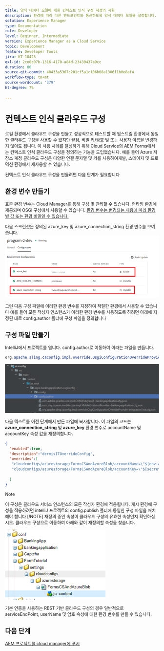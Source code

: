 ```yaml
---
title: 양식 데이터 모델에 대한 컨텍스트 인식 구성 재정의 지원
description: 환경에 따라 다른 엔드포인트와 통신하도록 양식 데이터 모델을 설정합니다.
solution: Experience Manager
type: Documentation
role: Developer
level: Beginner, Intermediate
version: Experience Manager as a Cloud Service
topic: Development
feature: Developer Tools
jira: KT-10423
exl-id: 2ce0c07b-1316-4170-a84d-23430437a9cc
duration: 80
source-git-commit: 48433a5367c281cf5a1c106b08a1306f1b0e8ef4
workflow-type: tm+mt
source-wordcount: '379'
ht-degree: 7%

---
```


# 컨텍스트 인식 클라우드 구성

로컬 환경에서 클라우드 구성을 만들고 성공적으로 테스트할 때 업스트림 환경에서 동일한 클라우드 구성을 사용할 수 있지만 끝점, 비밀 키/암호 및 또는 사용자 이름을 변경하지 않아도 됩니다. 이 사용 사례를 달성하기 위해 Cloud Service의 AEM Forms에서는 컨텍스트 인식 클라우드 구성을 정의하는 기능을 도입했습니다.
예를 들어 Azure 저장소 계정 클라우드 구성은 다양한 연결 문자열 및 키를 사용하여개발, 스테이지 및 프로덕션 환경에서 재사용할 수 있습니다.

컨텍스트 인식 클라우드 구성을 만들려면 다음 단계가 필요합니다

## 환경 변수 만들기

표준 환경 변수는 Cloud Manager를 통해 구성 및 관리할 수 있습니다. 런타임 환경에 제공되며 OSGi 구성에서 사용할 수 있습니다. [환경 변수는 변경되는 내용에 따라 환경별 값 또는 환경 비밀일 수 있습니다.](https://experienceleague.adobe.com/docs/experience-manager-cloud-service/content/implementing/using-cloud-manager/environment-variables.html?lang=ko)



다음 스크린샷은 정의된 azure_key 및 azure_connection_string 환경 변수를 보여 줍니다.
![environment_variables](assets/environment-variables.png)

그런 다음 구성 파일에 이러한 환경 변수를 지정하여 적절한 환경에서 사용할 수 있습니다
예를 들어 모든 작성자 인스턴스가 이러한 환경 변수를 사용하도록 하려면 아래에 지정된 대로 config.author 폴더에 구성 파일을 정의합니다

## 구성 파일 만들기

IntelliJ에서 프로젝트를 엽니다. config.author로 이동하여 이라는 파일을 만듭니다.

```java
org.apache.sling.caconfig.impl.override.OsgiConfigurationOverrideProvider-integrationTest.cfg.json
```

![config.author](assets/config-author.png)

다음 텍스트를 이전 단계에서 만든 파일에 복사합니다. 이 파일의 코드는 **azure_connection_string** 및 **azure_key** 환경 변수로 accountName 및 accountKey 속성 값을 재정의합니다.

```json
{
  "enabled":true,
  "description":"dermisITOverrideConfig",
  "overrides":[
   "cloudconfigs/azurestorage/FormsCSAndAzureBlob/accountName=\"$[env:azure_connection_string]\"",
   "cloudconfigs/azurestorage/FormsCSAndAzureBlob/accountKey=\"$[secret:azure_key]\""

  ]
}
```

>[!NOTE]
>
>이 구성은 클라우드 서비스 인스턴스의 모든 작성자 환경에 적용됩니다. 게시 환경에 구성을 적용하려면 intelliJ 프로젝트의 config.publish 폴더에 동일한 구성 파일을 배치해야 합니다
>[!NOTE]
> 재정의 중인 속성이 클라우드 구성의 유효한 속성인지 확인하십시오. 클라우드 구성으로 이동하여 아래와 같이 재정의할 속성을 찾습니다.

![cloud-config-property](assets/cloud-config-properties.png)

기본 인증을 사용하는 REST 기반 클라우드 구성의 경우 일반적으로 serviceEndPoint, userName 및 암호 속성에 대한 환경 변수를 만들 수 있습니다.

## 다음 단계

[AEM 프로젝트를 cloud manager에 푸시](./push-project-to-cloud-manager-git.md)
